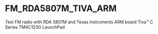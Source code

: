 # FM_RDA5807M_TIVA_ARM
Test FM radio with RDA 5807M and Texas Instruments ARM board Tiva™ C Series TM4C123G LaunchPad
